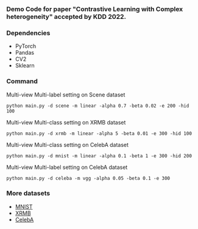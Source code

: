 ### Demo Code for paper "Contrastive Learning with Complex heterogeneity" accepted by KDD 2022.

### Dependencies
* PyTorch
* Pandas
* CV2
* Sklearn


### Command
Multi-view Multi-label setting on Scene dataset 
```
python main.py -d scene -m linear -alpha 0.7 -beta 0.02 -e 200 -hid 100
```

Multi-view Multi-class setting on XRMB dataset
```
python main.py -d xrmb -m linear -alpha 5 -beta 0.01 -e 300 -hid 100
```

Multi-view Multi-class setting on CelebA dataset
```
python main.py -d mnist -m linear -alpha 0.1 -beta 1 -e 300 -hid 200
```

Multi-view Multi-label setting on CelebA dataset
```
python main.py -d celeba -m vgg -alpha 0.05 -beta 0.1 -e 300
```

### More datasets
* [MNIST](http://yann.lecun.com/exdb/mnist/)
* [XRMB](https://home.ttic.edu/~klivescu/XRMB_data/full/README)
* [CelebA](http://mmlab.ie.cuhk.edu.hk/projects/CelebA.html)

